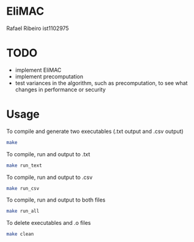 # EliMAC

Rafael Ribeiro ist1102975

# TODO
- implement EliMAC
- implement precomputation
- test variances in the algorithm, such as precomputation, to see what changes in performance or security

# Usage
To compile and generate two executables (.txt output and .csv output)
```bash
make
```

To compile, run and output to .txt
```bash
make run_text
```

To compile, run and output to .csv
```bash
make run_csv
```

To compile, run and output to both files
```bash
make run_all
```

To delete executables and .o files
```bash
make clean
```
